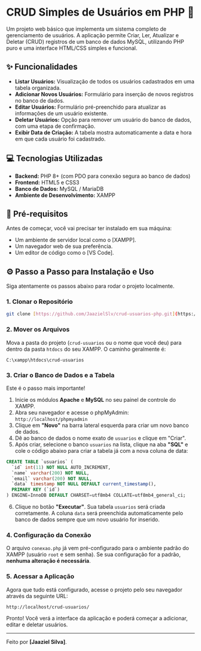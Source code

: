 # CRUD Simples de Usuários em PHP 🚀

Um projeto web básico que implementa um sistema completo de gerenciamento de usuários. A aplicação permite Criar, Ler, Atualizar e Deletar (CRUD) registros de um banco de dados MySQL, utilizando PHP puro e uma interface HTML/CSS simples e funcional.

## ✨ Funcionalidades

* **Listar Usuários:** Visualização de todos os usuários cadastrados em uma tabela organizada.
* **Adicionar Novos Usuários:** Formulário para inserção de novos registros no banco de dados.
* **Editar Usuários:** Formulário pré-preenchido para atualizar as informações de um usuário existente.
* **Deletar Usuários:** Opção para remover um usuário do banco de dados, com uma etapa de confirmação.
* **Exibir Data de Criação:** A tabela mostra automaticamente a data e hora em que cada usuário foi cadastrado.


## 💻 Tecnologias Utilizadas

* **Backend:** PHP 8+ (com PDO para conexão segura ao banco de dados)
* **Frontend:** HTML5 e CSS3
* **Banco de Dados:** MySQL / MariaDB
* **Ambiente de Desenvolvimento:** XAMPP 

## 🔧 Pré-requisitos

Antes de começar, você vai precisar ter instalado em sua máquina:
* Um ambiente de servidor local como o [XAMPP].
* Um navegador web de sua preferência.
* Um editor de código como o [VS Code].

## ⚙️ Passo a Passo para Instalação e Uso

Siga atentamente os passos abaixo para rodar o projeto localmente.

### 1. Clonar o Repositório


```bash
git clone [https://github.com/JaazielSlv/crud-usuarios-php.git](https://github.com/JaazielSlv/crud-usuarios-php.git)
```


### 2. Mover os Arquivos

Mova a pasta do projeto (`crud-usuarios` ou o nome que você deu) para dentro da pasta `htdocs` do seu XAMPP. O caminho geralmente é:

```
C:\xampp\htdocs\crud-usuarios
```

### 3. Criar o Banco de Dados e a Tabela

Este é o passo mais importante!

1.  Inicie os módulos **Apache** e **MySQL** no seu painel de controle do XAMPP.
2.  Abra seu navegador e acesse o phpMyAdmin: `http://localhost/phpmyadmin`
3.  Clique em **"Novo"** na barra lateral esquerda para criar um novo banco de dados.
4.  Dê ao banco de dados o nome exato de `usuarios` e clique em "Criar".
5.  Após criar, selecione o banco `usuarios` na lista, clique na aba **"SQL"** e cole o código abaixo para criar a tabela já com a nova coluna de data:

```sql
CREATE TABLE `usuarios` (
  `id` int(11) NOT NULL AUTO_INCREMENT,
  `name` varchar(200) NOT NULL,
  `email` varchar(200) NOT NULL,
  `data` timestamp NOT NULL DEFAULT current_timestamp(),
  PRIMARY KEY (`id`)
) ENGINE=InnoDB DEFAULT CHARSET=utf8mb4 COLLATE=utf8mb4_general_ci;
```
6.  Clique no botão **"Executar"**. Sua tabela `usuarios` será criada corretamente. A coluna `data` será preenchida automaticamente pelo banco de dados sempre que um novo usuário for inserido.

### 4. Configuração da Conexão

O arquivo `conexao.php` já vem pré-configurado para o ambiente padrão do XAMPP (usuário `root` e sem senha). Se sua configuração for a padrão, **nenhuma alteração é necessária**.

### 5. Acessar a Aplicação

Agora que tudo está configurado, acesse o projeto pelo seu navegador através da seguinte URL:

```
http://localhost/crud-usuarios/
```
Pronto! Você verá a interface da aplicação e poderá começar a adicionar, editar e deletar usuários.

---

Feito por **[Jaaziel Silva]**.
